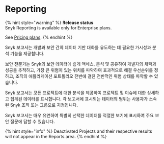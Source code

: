 # Reporting

{% hint style="warning" %}
**Release status**\
Snyk Reporting is available only for Enterprise plans.

See [Pricing plans](https://snyk.io/plans).
{% endhint %}

Snyk 보고서는 개발과 보안 간의 데이터 기반 대화를 유도하는 데 필요한 가시성과 분석 기능을 제공합니다.

보안 전문가는 Snyk의 보안 데이터에 쉽게 액세스, 분석 및 공유하여 개발자의 채택과 성공을 추적하고, 가장 큰 위험이 있는 위치를 파악하여 효과적으로 해결 우선순위를 정하고, 조직의 애플리케이션 포트폴리오 전반에 걸친 전반적인 위험 상태를 파악할 수 있습니다.

Snyk 보고서는 모든 프로젝트에 대한 분석을 제공하여 프로젝트 및 이슈에 대한 상세하고 집계된 데이터를 표시합니다. 각 보고서에 표시되는 데이터의 범위는 사용자가 소속된 Snyk 조직 또는 그룹으로 지정됩니다.

Snyk 보고서는 매우 유연하여 특별히 선택한 데이터를 적절한 보기에 표시하여 주요 보안 질문에 답할 수 있습니다.

{% hint style="info" %}
Deactivated Projects and their respective results will not appear in the Reports area.
{% endhint %}
